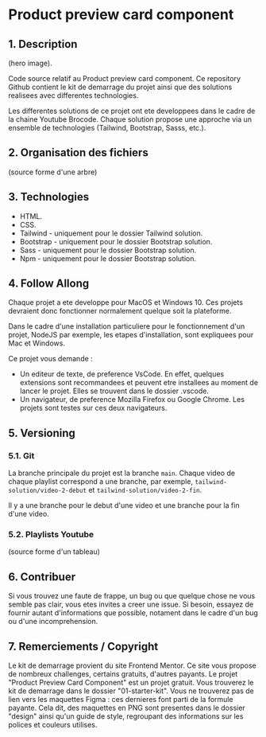 # Product preview card component

## 1. Description

(hero image).

Code source relatif au Product preview card component. Ce repository Github
contient le kit de demarrage du projet ainsi que des solutions
realisees avec differentes technologies.

Les differentes solutions de ce projet ont ete developpees dans le cadre de la
chaine Youtube Brocode. Chaque solution propose une approche via un ensemble de
technologies (Tailwind, Bootstrap, Sasss, etc.).


## 2. Organisation des fichiers

(source forme d'une arbre)


## 3. Technologies

  - HTML.
  - CSS.
  - Tailwind - uniquement pour le dossier Tailwind solution.
  - Bootstrap - uniquement pour le dossier Bootstrap solution.
  - Sass - uniquement pour le dossier Bootstrap solution.
  - Npm - uniquement pour le dossier Bootstrap solution.


## 4. Follow Allong

Chaque projet a ete developpe pour MacOS et Windows 10. Ces projets devraient donc fonctionner normalement quelque soit la plateforme.

Dans le cadre d'une installation particuliere pour le fonctionnement d'un
projet, NodeJS par exemple, les etapes d'installation, sont expliquees pour Mac
et Windows.

Ce projet vous demande :
- Un editeur de texte, de preference VsCode. En effet, quelques extensions sont
  recommandees et peuvent etre installees au moment de lancer le projet. Elles
  se trouvent dans le dossier .vscode.
- Un navigateur, de preference Mozilla Firefox ou Google Chrome. Les projets
  sont testes sur ces deux navigateurs.


## 5. Versioning

### 5.1. Git

La branche principale du projet est la branche `main`.
Chaque video de chaque playlist correspond a une branche, par exemple,
`tailwind-solution/video-2-debut` et `tailwind-solution/video-2-fin`.

Il y a une branche pour le debut d'une video et une branche pour la fin d'une
video.

### 5.2. Playlists Youtube

(source forme d'un tableau)


## 6. Contribuer

Si vous trouvez une faute de frappe, un bug ou que quelque chose ne vous semble
pas clair, vous etes invites a creer une issue. Si besoin, essayez de fournir
autant d'informations que possible, notament dans le cadre d'un bug ou d'une
incomprehension.


## 7. Remerciements / Copyright

Le kit de demarrage provient du site Frontend Mentor. Ce site vous propose de
nombreux challenges, certains gratuits, d'autres payants. Le projet "Product Preview
Card Component" est un projet gratuit. Vous trouverez le kit de demarrage dans
le dossier "01-starter-kit". Vous ne trouverez pas de lien vers les maquettes
Figma : ces dernieres font parti de la formule payante. Cela dit, des maquettes
en PNG sont presentes dans le dossier "design" ainsi qu'un guide de style,
regroupant des informations sur les polices et couleurs utilises.




